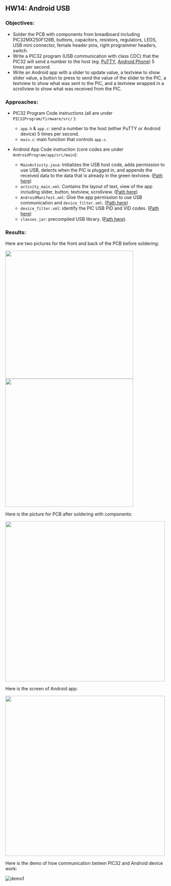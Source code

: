 ## HW14: Android USB
### Objectives:
* Solder the PCB with components from breadboard including PIC32MX250F128B, buttons, capacitors, resistors, regulators, LEDS, USB mini connector, female header pins, right programmer headers, switch.
* Write a PIC32 program (USB communication with class CDC) that the PIC32 will send a number to the host (eg. [PuTTY](https://www.chiark.greenend.org.uk/~sgtatham/putty/latest.html), [Android Phone]((https://www.amazon.com/gp/product/B00HPP3VW2/ref=s9_acsd_hps_bw_c_x_4_w))) 5 times per second.
* Write an Android app with a slider to update value, a textview to show slider value, a button to press to send the value of the slider to the PIC, a textview to show what was sent to the PIC, and a textview wrapped in a scrollview to show what was received from the PIC.

### Approaches:
* PIC32 Program Code instructions (all are under `PIC32Program/firmware/src/` ):
  - `app.h` & `app.c`: send a number to the host (either PuTTY or Android device) 5 times per second.
  - `main.c`: main function that controls `app.c`.

* Android App Code instruction (core codes are under `AndroidProgram/app/src/main`):
  - `MainActivity.java`:  Initializes the USB host code, adds permission to use USB, detects when the PIC is plugged in, and appends the received data to the data that is already in the green textview. ([Path here](https://github.com/meng1994412/ChenyangMeng_ME433_2018/blob/master/HW14/AndroidProgram/app/src/main/java/sunnystormborn/myapplication/MainActivity.java))
  - `activity_main.xml`: Contains the layout of text, view of the app including slider, button, textview, scrollview. ([Path here](https://github.com/meng1994412/ChenyangMeng_ME433_2018/blob/master/HW14/AndroidProgram/app/src/main/res/layout/activity_main.xml))
  - `AndroidManifest.xml`: Give the app permission to use USB communication and `device_filter.xml`. ([Path here](https://github.com/meng1994412/ChenyangMeng_ME433_2018/blob/master/HW14/AndroidProgram/app/src/main/AndroidManifest.xml)) 
  - `device_filter.xml`: identify the PIC USB PID and VID codes. ([Path here](https://github.com/meng1994412/ChenyangMeng_ME433_2018/blob/master/HW14/AndroidProgram/app/src/main/res/xml/device_filter.xml))
  - `classes.jar`: precompiled USB library. ([Path here](https://github.com/meng1994412/ChenyangMeng_ME433_2018/tree/master/HW14/AndroidProgram/app/libs)).
  
### Results:

Here are two pictures for the front and back of the PCB before soldering:

<img src="https://github.com/meng1994412/ChenyangMeng_ME433_2018/blob/master/HW14/Results/PCBfront.JPG" width="400">

<img src="https://github.com/meng1994412/ChenyangMeng_ME433_2018/blob/master/HW14/Results/PCBback.JPG" width="400">

Here is the picture for PCB after soldering with components:

<img src="https://github.com/meng1994412/ChenyangMeng_ME433_2018/blob/master/HW14/Results/PCBsoldering.JPG" width="500">

Here is the screen of Android app:

<img src="https://github.com/meng1994412/ChenyangMeng_ME433_2018/blob/master/HW14/Results/AndroidScreen.png" width="500">

Here is the demo of how communication beteen PIC32 and Android device work:

![demo1](https://github.com/meng1994412/ChenyangMeng_ME433_2018/blob/master/HW14/Results/hw14demo.gif)

